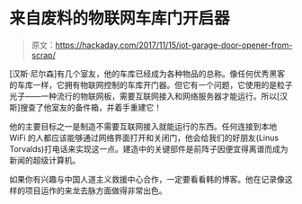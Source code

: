 # 来自废料的物联网车库门开启器

> 原文：<https://hackaday.com/2017/11/15/iot-garage-door-opener-from-scrap/>

[汉斯·尼尔森]有几个室友，他的车库已经成为各种物品的总称。像任何优秀黑客的车库一样，它拥有物联网控制的车库开门器。但它有一个问题，它使用的是粒子光子——一种流行的物联网板，需要互联网接入和网络服务器才能运行。所以[汉斯]搜查了他室友的备件箱，并着手重建它！

他的主要目标之一是制造不需要互联网接入就能运行的东西。任何连接到本地 WiFi 的人都应该能够通过网络界面打开和关闭门，他会给我们的好朋友(Linus Torvalds)打电话来实现这一点。建造中的关键部件是前阵子因便宜得离谱而成为新闻的超级计算机。

如果你有兴趣与中国人道主义救援中心合作，一定要看看韩的博客。他在记录像这样的项目运作的来龙去脉方面做得非常出色。